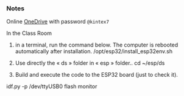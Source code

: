 ### Notes
Online [OneDrive](https://unice-my.sharepoint.com/:f:/g/personal/fabrice_muller_unice_fr/EsEAiwG-nK5HjEZoPSXfOKwBRIY2P6DkWBWIKroo3i_scA?e=dkpUjq) with password `@kintex7`

In the Class Room
1. in a terminal, run the command below. The computer is rebooted automatically after
installation.
/opt/esp32/install_esp32env.sh

2. Use directly the « ds » folder in « esp » folder..
cd ~/esp/ds

3. Build and execute the code to the ESP32 board (just to check it).

idf.py -p /dev/ttyUSB0 flash monitor
